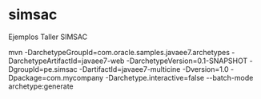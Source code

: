simsac
======

Ejemplos Taller SIMSAC


mvn -DarchetypeGroupId=com.oracle.samples.javaee7.archetypes -DarchetypeArtifactId=javaee7-web -DarchetypeVersion=0.1-SNAPSHOT -DgroupId=pe.simsac -DartifactId=javaee7-multicine -Dversion=1.0 -Dpackage=com.mycompany -Darchetype.interactive=false --batch-mode archetype:generate

